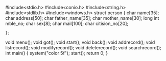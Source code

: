 #include<stdio.h>
#include<conio.h>
#include<string.h>
#include<stdlib.h>
#include<windows.h>
struct person
{
    char name[35];
    char address[50];
     char father_name[35];
     char mother_name[30];
    long int mble_no;
    char sex[8];
    char mail[100];
    char citision_no[20];

    };
void menu();
void got();
void start();
void back();
void addrecord();
void listrecord();
void modifyrecord();
void deleterecord();
void searchrecord();
int main()
{
    system("color 5f");
    start();
    return 0;
}


